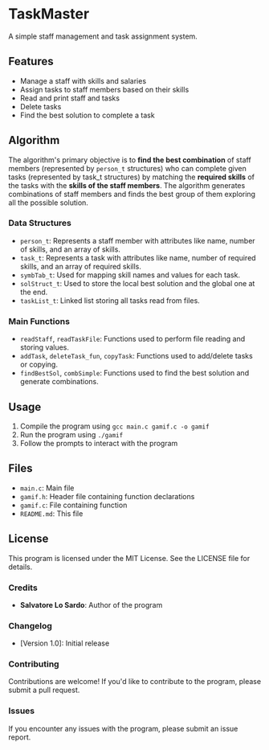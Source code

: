 **TaskMaster**
================

A simple staff management and task assignment system.


## Features

* Manage a staff with skills and salaries
* Assign tasks to staff members based on their skills
* Read and print staff and tasks
* Delete tasks
* Find the best solution to complete a task


## Algorithm

The algorithm's primary objective is to **find the best combination** of staff members (represented by `person_t` structures) who can complete given tasks (represented by task_t structures) by matching the **required skills** of the tasks with the **skills of the staff members**.
The algorithm generates combinations of staff members and finds the best group of them exploring all the possible solution.

### Data Structures
* `person_t`: Represents a staff member with attributes like name, number of skills, and an array of skills.
* `task_t`: Represents a task with attributes like name, number of required skills, and an array of required skills.
* `symbTab_t`: Used for mapping skill names and values for each task.
* `solStruct_t`: Used to store the local best solution and the global one at the end.
* `taskList_t`: Linked list storing all tasks read from files.

### Main Functions
* `readStaff`, `readTaskFile`: Functions used to perform file reading and storing values.
* `addTask`, `deleteTask_fun`, `copyTask`: Functions used to add/delete tasks or copying.
* `findBestSol`, `combSimple`: Functions used to find the best solution and generate combinations.

## Usage

1. Compile the program using `gcc main.c gamif.c -o gamif`
2. Run the program using `./gamif`
3. Follow the prompts to interact with the program

## Files
* `main.c`: Main file
* `gamif.h`: Header file containing function declarations
* `gamif.c`: File containing function 
* `README.md`: This file

## License

This program is licensed under the MIT License. See the LICENSE file for details.

### Credits

* **Salvatore Lo Sardo**: Author of the program

### Changelog

* [Version 1.0]: Initial release

### Contributing

Contributions are welcome! If you'd like to contribute to the program, please submit a pull request.

### Issues

If you encounter any issues with the program, please submit an issue report.